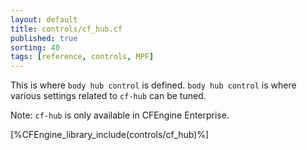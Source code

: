 ```yaml
---
layout: default
title: controls/cf_hub.cf
published: true
sorting: 40
tags: [reference, controls, MPF]
---
```


This is where `body hub control` is defined. `body hub control` is where
various settings related to `cf-hub` can be tuned.

Note: `cf-hub` is only available in CFEngine Enterprise.

[%CFEngine_library_include(controls/cf_hub)%]

